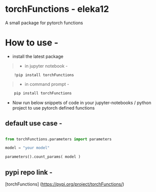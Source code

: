 # torchFunctions - eleka12

A small package for pytorch functions

# How to use -

* install the latest package 

> * in jupyter notebook -
```
    !pip install torchFunctions
```

> * in command prompt -
```bash    
    pip install torchFunctions
```

* Now run below snippets of code in your jupyter-notebooks / python project to use pytorch defined functions

## default use case -
```python

from torchFunctions.parameters import parameters

model = "your model"

parameters().count_params( model )
```

## pypi repo link -

[torchFunctions] (https://pypi.org/project/torchFunctions/)

